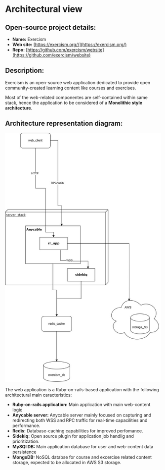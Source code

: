 # Architectural view

## Open-source project details:

- **Name:** Exercism  
- **Web site:** [https://exercism.org//](https://exercism.org/)  
- **Repo:** [https://github.com/exercism/website](https://github.com/exercism/website)

## Description:

Exercism is an open-source web application dedicated to provide open community-created learning content like courses and exercises.

Most of the web-related componentes are self-contained within same stack, hence the application to be considered of a  **Monolithic style architecture**. 

## Architecture representation diagram:

![Architectural View](LSSA_lab1_exercism.jpg)

The web application is a Ruby-on-rails-based application with the following architectural main caracteristics:

- **Ruby-on-rails application:** Main application with main web-content logic
- **Anycable server:** Anycable server mainly focused on capturing and redirecting both WSS and RPC traffic for real-time capacilities and performance.
- **Redis:** Database-caching capabilities for improved perfomance.
- **Sidekiq:** Open source plugin for application job handlig and prioritization.
- **MySQl DB:** Main application database for user and web-content data persistence
- **MongoDB:** NoSQL databse for course and excercise related content storage, expected to be allocated in AWS S3 storage.


